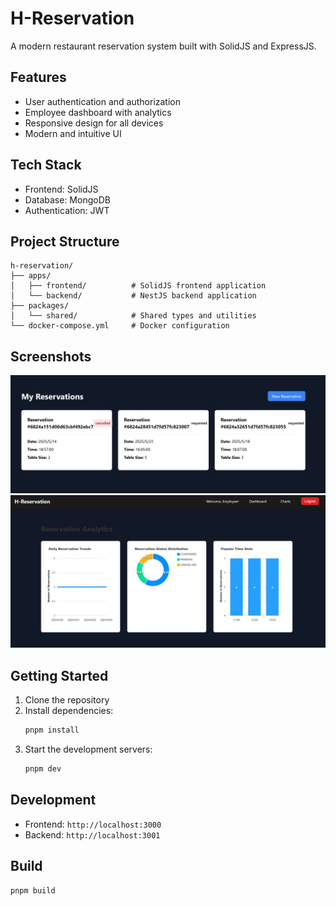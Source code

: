 # H-Reservation

A modern restaurant reservation system built with SolidJS and ExpressJS.

## Features

- User authentication and authorization
- Employee dashboard with analytics
- Responsive design for all devices
- Modern and intuitive UI

## Tech Stack

- Frontend: SolidJS
- Database: MongoDB
- Authentication: JWT

## Project Structure

```
h-reservation/
├── apps/
│   ├── frontend/          # SolidJS frontend application
│   └── backend/           # NestJS backend application
├── packages/
│   └── shared/            # Shared types and utilities
└── docker-compose.yml     # Docker configuration
```

## Screenshots

![H-Reservation Dashboard](./Snipaste_2025-05-15_10-53-01.png)
![H-Reservation Analysis](./Snipaste_2025-05-15_10-52-46.png)


## Getting Started

1. Clone the repository
2. Install dependencies:
   ```bash
   pnpm install
   ```
3. Start the development servers:
   ```bash
   pnpm dev
   ```

## Development

- Frontend: `http://localhost:3000`
- Backend: `http://localhost:3001`


## Build
```bash
pnpm build
```